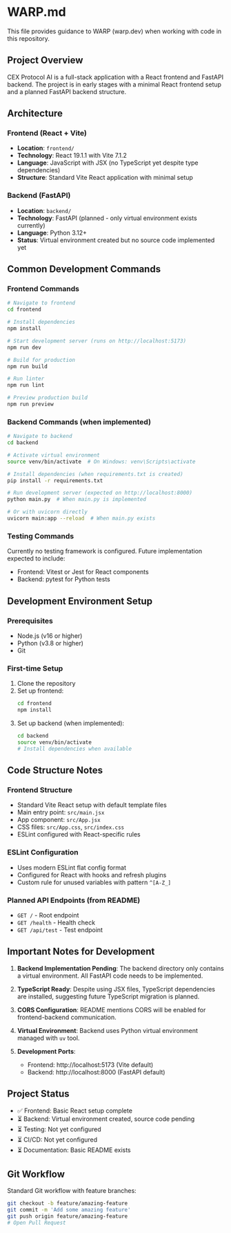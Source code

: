 # WARP.md

This file provides guidance to WARP (warp.dev) when working with code in this repository.

## Project Overview

CEX Protocol AI is a full-stack application with a React frontend and FastAPI backend. The project is in early stages with a minimal React frontend setup and a planned FastAPI backend structure.

## Architecture

### Frontend (React + Vite)
- **Location**: `frontend/`
- **Technology**: React 19.1.1 with Vite 7.1.2
- **Language**: JavaScript with JSX (no TypeScript yet despite type dependencies)
- **Structure**: Standard Vite React application with minimal setup

### Backend (FastAPI)
- **Location**: `backend/`
- **Technology**: FastAPI (planned - only virtual environment exists currently)
- **Language**: Python 3.12+
- **Status**: Virtual environment created but no source code implemented yet

## Common Development Commands

### Frontend Commands
```bash
# Navigate to frontend
cd frontend

# Install dependencies
npm install

# Start development server (runs on http://localhost:5173)
npm run dev

# Build for production
npm run build

# Run linter
npm run lint

# Preview production build
npm run preview
```

### Backend Commands (when implemented)
```bash
# Navigate to backend
cd backend

# Activate virtual environment
source venv/bin/activate  # On Windows: venv\Scripts\activate

# Install dependencies (when requirements.txt is created)
pip install -r requirements.txt

# Run development server (expected on http://localhost:8000)
python main.py  # When main.py is implemented

# Or with uvicorn directly
uvicorn main:app --reload  # When main.py exists
```

### Testing Commands
Currently no testing framework is configured. Future implementation expected to include:
- Frontend: Vitest or Jest for React components
- Backend: pytest for Python tests

## Development Environment Setup

### Prerequisites
- Node.js (v16 or higher)
- Python (v3.8 or higher)
- Git

### First-time Setup
1. Clone the repository
2. Set up frontend:
   ```bash
   cd frontend
   npm install
   ```
3. Set up backend (when implemented):
   ```bash
   cd backend
   source venv/bin/activate
   # Install dependencies when available
   ```

## Code Structure Notes

### Frontend Structure
- Standard Vite React setup with default template files
- Main entry point: `src/main.jsx`
- App component: `src/App.jsx`
- CSS files: `src/App.css`, `src/index.css`
- ESLint configured with React-specific rules

### ESLint Configuration
- Uses modern ESLint flat config format
- Configured for React with hooks and refresh plugins
- Custom rule for unused variables with pattern `^[A-Z_]`

### Planned API Endpoints (from README)
- `GET /` - Root endpoint
- `GET /health` - Health check
- `GET /api/test` - Test endpoint

## Important Notes for Development

1. **Backend Implementation Pending**: The backend directory only contains a virtual environment. All FastAPI code needs to be implemented.

2. **TypeScript Ready**: Despite using JSX files, TypeScript dependencies are installed, suggesting future TypeScript migration is planned.

3. **CORS Configuration**: README mentions CORS will be enabled for frontend-backend communication.

4. **Virtual Environment**: Backend uses Python virtual environment managed with `uv` tool.

5. **Development Ports**:
   - Frontend: http://localhost:5173 (Vite default)
   - Backend: http://localhost:8000 (FastAPI default)

## Project Status

- ✅ Frontend: Basic React setup complete
- ⏳ Backend: Virtual environment created, source code pending
- ⏳ Testing: Not yet configured
- ⏳ CI/CD: Not yet configured
- ⏳ Documentation: Basic README exists

## Git Workflow

Standard Git workflow with feature branches:
```bash
git checkout -b feature/amazing-feature
git commit -m 'Add some amazing feature'
git push origin feature/amazing-feature
# Open Pull Request
```
